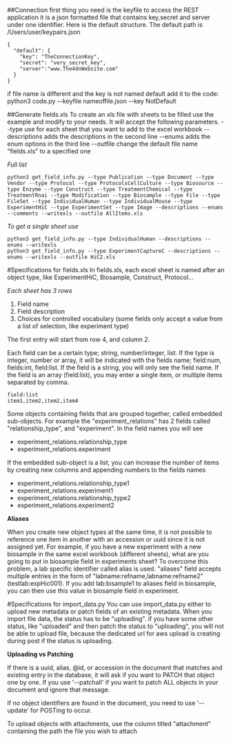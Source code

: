 
##Connection
first thing you need is the keyfile to access the REST application
it is a json formatted file that contains key,secret and server
under one identifier. Here is the default structure. The default path
is /Users/user/keypairs.json

    {
      "default": {
        "key": "TheConnectionKey",
        "secret": "very_secret_key",
        "server":"www.The4dnWebsite.com"
      }
    }
if file name is different and the key is not named default add it to the code:
python3 code.py --keyfile nameoffile.json --key NotDefault

##Generate fields.xls
To create an xls file with sheets to be filled use the example and modify to your needs. It will accept the following parameters.
--type           use for each sheet that you want to add to the excel workbook
--descriptions   adds the descriptions in the second line
--enums          adds the enum options in the third line
--outfile        change the default file name "fields.xls" to a specified one

*Full list*
~~~~
python3 get_field_info.py --type Publication --type Document --type Vendor --type Protocol --type ProtocolsCellCulture --type Biosource --type Enzyme --type Construct --type TreatmentChemical --type TreatmentRnai --type Modification --type Biosample --type File --type FileSet --type IndividualHuman --type IndividualMouse --type ExperimentHiC --type ExperimentSet --type Image --descriptions --enums --comments --writexls --outfile AllItems.xls

~~~~
*To get a single sheet use*
```
python3 get_field_info.py --type IndividualHuman --descriptions --enums --writexls
python3 get_field_info.py --type ExperimentCaptureC --descriptions --enums --writexls --outfile HiC2.xls

```

#Specifications for fields.xls
In fields.xls, each excel sheet is named after an object type, like ExperimentHiC, Biosample, Construct, Protocol...

*Each sheet has 3 rows*
1) Field name
2) Field description
3) Choices for controlled vocabulary (some fields only accept a value from a list of selection, like experiment type)

The first entry will start from row 4, and column 2.

Each field can be a certain type; string, number/integer, list. If the type is integer, number or array, it will be indicated with the fields name; field:num, fields:int, field:list. If the field is a string, you will only see the field name.
If the field is an array (field:list), you may enter a single item, or multiple items separated by comma.

    field:list
    item1,item2,item2,item4

Some objects containing fields that are grouped together, called embedded sub-objects. For example the "experiment_relations" has 2 fields called "relationship_type", and "experiment". In the field names you will see
* experiment_relations.relationship_type
* experiment_relations.experiment

If the embedded sub-object is a list, you can increase the number of items by creating new columns and appending numbers to the fields names
* experiment_relations.relationship_type1
* experiment_relations.experiment1
* experiment_relations.relationship_type2
* experiment_relations.experiment2


**Aliases**

When you create new object types at the same time, it is not possible to reference one item in another with an accession or uuid since it is not assigned yet. For example, if you have a new experiment with a new biosample in the same excel workbook (different sheets), what are you going to put in biosample field in experiments sheet? To overcome this problem, a lab specific identifier called alias is used. "aliases" field accepts multiple entries in the form of "labname:refname,labname:refname2" (testlab:expHic001). If you add lab:bisample1 to aliases field in biosample, you can then use this value in biosample field in experiment.


#Specifications for import_data.py
You can use import_data.py either to upload new metadata or patch fields of an existing metadata.
When you import file data, the status has to be "uploading". if you have some other status, like "uploaded" and then patch the status to "uploading", you will not be able to upload file, because the dedicated url for aws upload is creating during post if the status is uploading.

**Uploading vs Patching**

If there is a uuid, alias, @id, or accession in the document that matches and existing entry in the database, it will ask if you want to PATCH that object one by one.
If you use '--patchall' if you want to patch ALL objects in your document and ignore that message.

If no object identifiers are found in the document, you need to use '--update' for POSTing to occur.

To upload objects with attachments, use the column titled "attachment" containing the path the file you wish to attach
